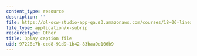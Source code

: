 ```yaml
---
content_type: resource
description: ''
file: https://ol-ocw-studio-app-qa.s3.amazonaws.com/courses/18-06-linear-algebra-spring-2010/97228c7bccd891d91b4283baa9e106b9_8o5Cmfpeo6g.srt
file_type: application/x-subrip
resourcetype: Other
title: 3play caption file
uid: 97228c7b-ccd8-91d9-1b42-83baa9e106b9
---
```

